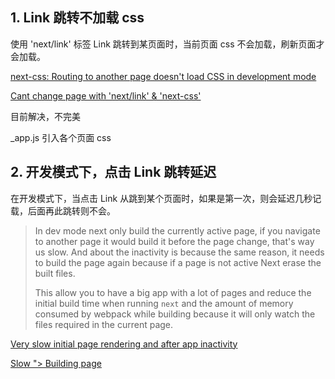## 1. Link 跳转不加载 css

使用 'next/link' 标签 Link 跳转到某页面时，当前页面 css 不会加载，刷新页面才会加载。

[next-css: Routing to another page doesn't load CSS in development mode](https://github.com/vercel/next-plugins/issues/263)

[Cant change page with 'next/link' & 'next-css'](https://github.com/vercel/next-plugins/issues/282)

目前解决，不完美

_app.js 引入各个页面 css



## 2. 开发模式下，点击 Link 跳转延迟

在开发模式下，当点击 Link 从跳到某个页面时，如果是第一次，则会延迟几秒记载，后面再此跳转则不会。

> In dev mode next only build the currently active page, if you navigate to another page it would build it before the page change, that's way us slow. And about the inactivity is because the same reason, it needs to build the page again because if a page is not active Next erase the built files.
>
> This allow you to have a big app with a lot of pages and reduce the initial build time when running `next` and the amount of memory consumed by webpack while building because it will only watch the files required in the current page.

[Very slow initial page rendering and after app inactivity](https://github.com/vercel/next.js/issues/2568)

[Slow "> Building page](https://github.com/vercel/next.js/issues/2487)